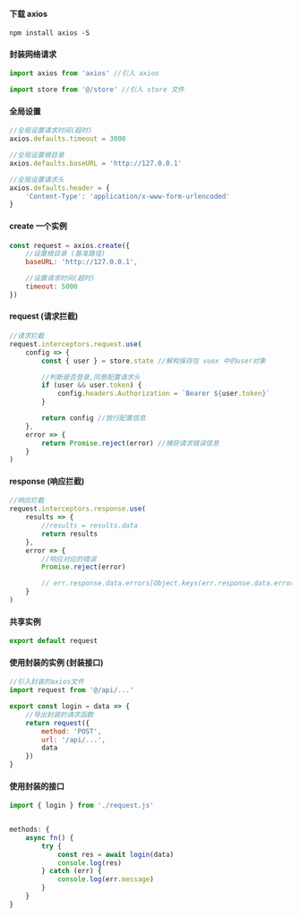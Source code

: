 #### 下载 axios

```
npm install axios -S
```

#### 封装网络请求

```javascript
import axios from 'axios' //引入 axios

import store from '@/store' //引入 store 文件
```

#### 全局设置

```javascript
//全局设置请求时间(超时)
axios.defaults.timeout = 3000

//全局设置根目录
axios.defaults.baseURL = 'http://127.0.0.1'

//全局设置请求头
axios.defaults.header = {
    'Content-Type': 'application/x-www-form-urlencoded'
}
```

#### create 一个实例

```javascript
const request = axios.create({
    //设置根目录 (基准路径)
    baseURL: 'http://127.0.0.1',

    //设置请求时间(超时)
    timeout: 5000
})
```

#### request (请求拦截)

```javascript
//请求拦截
request.interceptors.request.use(
    config => {
        const { user } = store.state //解构保存在 vuex 中的user对象

        //判断是否登录,同意配置请求头
        if (user && user.token) {
            config.headers.Authorization = `Bearer ${user.token}`
        }

        return config //放行配置信息
    },
    error => {
        return Promise.reject(error) //捕获请求错误信息
    }
)
```

#### response (响应拦截)

```javascript
//响应拦截
request.interceptors.response.use(
    results => {
        //results = results.data
        return results
    },
    error => {
        //响应对应的错误
        Promise.reject(error)

        // err.response.data.errors[Object.keys(err.response.data.errors)[0]][0]
    }
)
```

#### 共享实例

```javascript
export default request
```

#### 使用封装的实例 (封装接口)

```javascript
//引入封装的axios文件
import request from '@/api/...'

export const login = data => {
    //导出封装的请求函数
    return request({
        method: 'POST',
        url: '/api/...',
        data
    })
}
```

#### 使用封装的接口

```javascript
import { login } from './request.js'


methods: {
	async fn() {
		try {
			const res = await login(data)
			console.log(res)
		} catch (err) {
			console.log(err.message)
		}
	}
}
```
